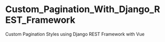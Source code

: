 # Custom_Pagination_With_Django_REST_Framework
Custom Pagination Styles using Django REST Framework with Vue
